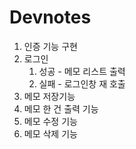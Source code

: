 # Devnotes

1. 인증 기능 구현
2. 로그인
    1. 성공 - 메모 리스트 출력
    2. 실패 - 로그인창 재 호출
3. 메모 저장기능
4. 메모 한 건 출력 기능
5. 메모 수정 기능
6. 메모 삭제 기능
